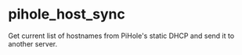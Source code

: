 # pihole_host_sync
Get current list of hostnames from PiHole's static DHCP and send it to another server.
